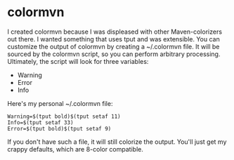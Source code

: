 colormvn
========
I created colormvn because I was displeased with other Maven-colorizers out there. I wanted something that uses tput and was extensible.
You can customize the output of colormvn by creating a ~/.colormvn file. It will be sourced by the colormvn script, so you can perform arbitrary processing. Ultimately, the script will look for three variables:
 * Warning
 * Error
 * Info

Here's my personal ~/.colormvn file:

    Warning=$(tput bold)$(tput setaf 11)
    Info=$(tput setaf 33)
    Error=$(tput bold)$(tput setaf 9)

If you don't have such a file, it will still colorize the output. You'll just get my crappy defaults, which are 8-color compatible.
